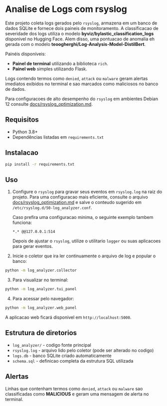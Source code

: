 # Analise de Logs com rsyslog

Este projeto coleta logs gerados pelo `rsyslog`, armazena em um banco de dados
SQLite e fornece dois paineis de monitoramento. A classificacao de severidade
dos logs utiliza o modelo **byviz/bylastic_classification_logs** disponivel no
Hugging Face. Alem disso, uma pontuacao de anomalia eh gerada com o modelo
**teoogherghi/Log-Analysis-Model-DistilBert**.

Painéis disponíveis:

- **Painel de terminal** utilizando a biblioteca `rich`.
 - **Painel web** simples utilizando Flask.

Logs contendo termos como `denied`, `attack` ou `malware` geram alertas imediatos
exibidos no terminal e sao marcados como maliciosos no banco de dados.

Para configuracoes de alto desempenho do `rsyslog` em ambientes Debian 12
consulte [docs/rsyslog_optimization.md](docs/rsyslog_optimization.md).

## Requisitos

- Python 3.8+
- Dependências listadas em `requirements.txt`

## Instalacao

```bash
pip install -r requirements.txt
```

## Uso

1. Configure o `rsyslog` para gravar seus eventos em `rsyslog.log` na raiz do
   projeto. Para uma configuracao mais eficiente, consulte o arquivo
   [docs/rsyslog_optimization.md](docs/rsyslog_optimization.md) e salve o
   conteudo sugerido em `/etc/rsyslog.d/50-log_analyzer.conf`.

   Caso prefira uma configuracao minima, o seguinte exemplo tambem funciona:

   ```
   *.* @@127.0.0.1:514
   ```

   Depois de ajustar o `rsyslog`, utilize o utilitario `logger` ou suas
   aplicacoes para gerar eventos.

2. Inicie o coletor que ira ler continuamente o arquivo de log e popular o banco:

```bash
python -m log_analyzer.collector
```

3. Para visualizar no terminal:

```bash
python -m log_analyzer.tui_panel
```

4. Para acessar pelo navegador:

```bash
python -m log_analyzer.web_panel
```

A aplicacao web ficará disponivel em `http://localhost:5000`.

## Estrutura de diretorios

- `log_analyzer/` - codigo fonte principal
- `rsyslog.log` - arquivo lido pelo coletor (pode ser alterado no codigo)
- `logs.db` - banco SQLite criado automaticamente
- `schema.sql` - definicao completa da estrutura SQL utilizada

## Alertas

Linhas que contenham termos como `denied`, `attack` ou `malware` sao
classificadas como **MALICIOUS** e geram uma mensagem de alerta no terminal.
